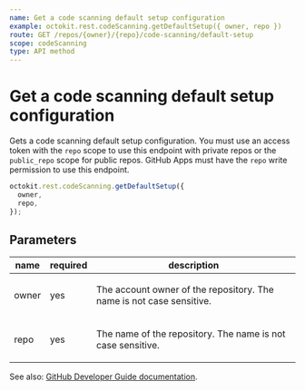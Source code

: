 ```yaml
---
name: Get a code scanning default setup configuration
example: octokit.rest.codeScanning.getDefaultSetup({ owner, repo })
route: GET /repos/{owner}/{repo}/code-scanning/default-setup
scope: codeScanning
type: API method
---
```


# Get a code scanning default setup configuration

Gets a code scanning default setup configuration.
You must use an access token with the `repo` scope to use this endpoint with private repos or the `public_repo`
scope for public repos. GitHub Apps must have the `repo` write permission to use this endpoint.

```js
octokit.rest.codeScanning.getDefaultSetup({
  owner,
  repo,
});
```

## Parameters

<table>
  <thead>
    <tr>
      <th>name</th>
      <th>required</th>
      <th>description</th>
    </tr>
  </thead>
  <tbody>
    <tr><td>owner</td><td>yes</td><td>

The account owner of the repository. The name is not case sensitive.

</td></tr>
<tr><td>repo</td><td>yes</td><td>

The name of the repository. The name is not case sensitive.

</td></tr>
  </tbody>
</table>

See also: [GitHub Developer Guide documentation](https://docs.github.com/rest/code-scanning#get-a-code-scanning-default-setup-configuration).
